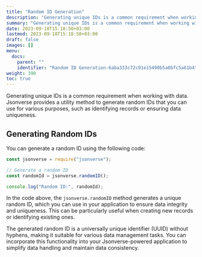 ```yaml
---
title: "Random ID Generation"
description: "Generating unique IDs is a common requirement when working with data. Jsonverse provides a utility method to generate random IDs that you can use for various purposes, such as identifying records or ensuring data uniqueness."
summary: "Generating unique IDs is a common requirement when working with data. Jsonverse provides a utility method to generate random IDs that you can use for various purposes, such as identifying records or ensuring data uniqueness."
date: 2023-09-18T15:18:50+03:00
lastmod: 2023-09-18T15:18:50+03:00
draft: false
images: []
menu:
  docs:
    parent: ""
    identifier: "Random ID Generation-6aba333c72c01e15490b5a0bfc5a61b4"
weight: 390
toc: true
---
```


Generating unique IDs is a common requirement when working with data. Jsonverse provides a utility method to generate random IDs that you can use for various purposes, such as identifying records or ensuring data uniqueness.

## Generating Random IDs

You can generate a random ID using the following code:

```js
const jsonverse = require("jsonverse");

// Generate a random ID
const randomId = jsonverse.randomID();

console.log("Random ID:", randomId);
```

In the code above, the `jsonverse.randomID` method generates a unique random ID, which you can use in your application to ensure data integrity and uniqueness. This can be particularly useful when creating new records or identifying existing ones.

The generated random ID is a universally unique identifier (UUID) without hyphens, making it suitable for various data management tasks. You can incorporate this functionality into your Jsonverse-powered application to simplify data handling and maintain data consistency.
